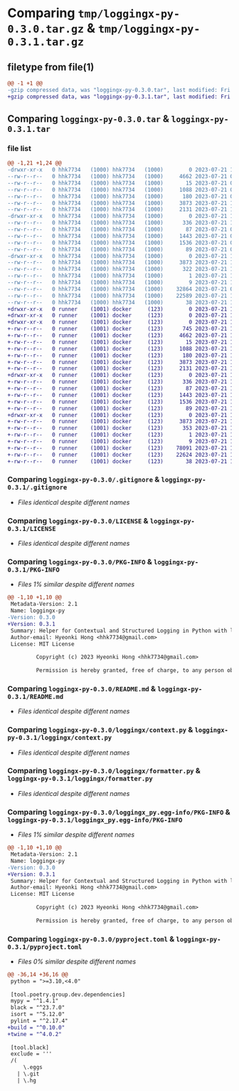 # Comparing `tmp/loggingx-py-0.3.0.tar.gz` & `tmp/loggingx-py-0.3.1.tar.gz`

## filetype from file(1)

```diff
@@ -1 +1 @@
-gzip compressed data, was "loggingx-py-0.3.0.tar", last modified: Fri Jul 21 10:34:32 2023, max compression
+gzip compressed data, was "loggingx-py-0.3.1.tar", last modified: Fri Jul 21 10:54:01 2023, max compression
```

## Comparing `loggingx-py-0.3.0.tar` & `loggingx-py-0.3.1.tar`

### file list

```diff
@@ -1,21 +1,24 @@
-drwxr-xr-x   0 hhk7734   (1000) hhk7734   (1000)        0 2023-07-21 10:34:32.997778 loggingx-py-0.3.0/
--rw-r--r--   0 hhk7734   (1000) hhk7734   (1000)     4662 2023-07-21 09:47:39.000000 loggingx-py-0.3.0/.gitignore
--rw-r--r--   0 hhk7734   (1000) hhk7734   (1000)       15 2023-07-21 09:47:39.000000 loggingx-py-0.3.0/.tool-versions
--rw-r--r--   0 hhk7734   (1000) hhk7734   (1000)     1088 2023-07-21 09:47:39.000000 loggingx-py-0.3.0/LICENSE
--rw-r--r--   0 hhk7734   (1000) hhk7734   (1000)      180 2023-07-21 09:47:39.000000 loggingx-py-0.3.0/Makefile
--rw-r--r--   0 hhk7734   (1000) hhk7734   (1000)     3873 2023-07-21 10:34:32.997778 loggingx-py-0.3.0/PKG-INFO
--rw-r--r--   0 hhk7734   (1000) hhk7734   (1000)     2131 2023-07-21 10:33:40.000000 loggingx-py-0.3.0/README.md
-drwxr-xr-x   0 hhk7734   (1000) hhk7734   (1000)        0 2023-07-21 10:34:32.994445 loggingx-py-0.3.0/loggingx/
--rw-r--r--   0 hhk7734   (1000) hhk7734   (1000)      336 2023-07-21 10:32:05.000000 loggingx-py-0.3.0/loggingx/__init__.py
--rw-r--r--   0 hhk7734   (1000) hhk7734   (1000)       87 2023-07-21 09:47:39.000000 loggingx-py-0.3.0/loggingx/config.py
--rw-r--r--   0 hhk7734   (1000) hhk7734   (1000)     1443 2023-07-21 09:47:39.000000 loggingx-py-0.3.0/loggingx/context.py
--rw-r--r--   0 hhk7734   (1000) hhk7734   (1000)     1536 2023-07-21 09:47:39.000000 loggingx-py-0.3.0/loggingx/formatter.py
--rw-r--r--   0 hhk7734   (1000) hhk7734   (1000)       89 2023-07-21 09:47:39.000000 loggingx-py-0.3.0/loggingx/handlers.py
-drwxr-xr-x   0 hhk7734   (1000) hhk7734   (1000)        0 2023-07-21 10:34:32.997778 loggingx-py-0.3.0/loggingx_py.egg-info/
--rw-r--r--   0 hhk7734   (1000) hhk7734   (1000)     3873 2023-07-21 10:34:32.000000 loggingx-py-0.3.0/loggingx_py.egg-info/PKG-INFO
--rw-r--r--   0 hhk7734   (1000) hhk7734   (1000)      322 2023-07-21 10:34:32.000000 loggingx-py-0.3.0/loggingx_py.egg-info/SOURCES.txt
--rw-r--r--   0 hhk7734   (1000) hhk7734   (1000)        1 2023-07-21 10:34:32.000000 loggingx-py-0.3.0/loggingx_py.egg-info/dependency_links.txt
--rw-r--r--   0 hhk7734   (1000) hhk7734   (1000)        9 2023-07-21 10:34:32.000000 loggingx-py-0.3.0/loggingx_py.egg-info/top_level.txt
--rw-r--r--   0 hhk7734   (1000) hhk7734   (1000)    32864 2023-07-21 09:47:39.000000 loggingx-py-0.3.0/poetry.lock
--rw-r--r--   0 hhk7734   (1000) hhk7734   (1000)    22589 2023-07-21 10:29:09.000000 loggingx-py-0.3.0/pyproject.toml
--rw-r--r--   0 hhk7734   (1000) hhk7734   (1000)       38 2023-07-21 10:34:32.997778 loggingx-py-0.3.0/setup.cfg
+drwxr-xr-x   0 runner    (1001) docker     (123)        0 2023-07-21 10:54:01.602028 loggingx-py-0.3.1/
+drwxr-xr-x   0 runner    (1001) docker     (123)        0 2023-07-21 10:54:01.598028 loggingx-py-0.3.1/.github/
+drwxr-xr-x   0 runner    (1001) docker     (123)        0 2023-07-21 10:54:01.598028 loggingx-py-0.3.1/.github/workflows/
+-rw-r--r--   0 runner    (1001) docker     (123)      745 2023-07-21 10:53:42.000000 loggingx-py-0.3.1/.github/workflows/publish.yaml
+-rw-r--r--   0 runner    (1001) docker     (123)     4662 2023-07-21 10:53:42.000000 loggingx-py-0.3.1/.gitignore
+-rw-r--r--   0 runner    (1001) docker     (123)       15 2023-07-21 10:53:42.000000 loggingx-py-0.3.1/.tool-versions
+-rw-r--r--   0 runner    (1001) docker     (123)     1088 2023-07-21 10:53:42.000000 loggingx-py-0.3.1/LICENSE
+-rw-r--r--   0 runner    (1001) docker     (123)      180 2023-07-21 10:53:42.000000 loggingx-py-0.3.1/Makefile
+-rw-r--r--   0 runner    (1001) docker     (123)     3873 2023-07-21 10:54:01.602028 loggingx-py-0.3.1/PKG-INFO
+-rw-r--r--   0 runner    (1001) docker     (123)     2131 2023-07-21 10:53:42.000000 loggingx-py-0.3.1/README.md
+drwxr-xr-x   0 runner    (1001) docker     (123)        0 2023-07-21 10:54:01.602028 loggingx-py-0.3.1/loggingx/
+-rw-r--r--   0 runner    (1001) docker     (123)      336 2023-07-21 10:53:42.000000 loggingx-py-0.3.1/loggingx/__init__.py
+-rw-r--r--   0 runner    (1001) docker     (123)       87 2023-07-21 10:53:42.000000 loggingx-py-0.3.1/loggingx/config.py
+-rw-r--r--   0 runner    (1001) docker     (123)     1443 2023-07-21 10:53:42.000000 loggingx-py-0.3.1/loggingx/context.py
+-rw-r--r--   0 runner    (1001) docker     (123)     1536 2023-07-21 10:53:42.000000 loggingx-py-0.3.1/loggingx/formatter.py
+-rw-r--r--   0 runner    (1001) docker     (123)       89 2023-07-21 10:53:42.000000 loggingx-py-0.3.1/loggingx/handlers.py
+drwxr-xr-x   0 runner    (1001) docker     (123)        0 2023-07-21 10:54:01.602028 loggingx-py-0.3.1/loggingx_py.egg-info/
+-rw-r--r--   0 runner    (1001) docker     (123)     3873 2023-07-21 10:54:01.000000 loggingx-py-0.3.1/loggingx_py.egg-info/PKG-INFO
+-rw-r--r--   0 runner    (1001) docker     (123)      353 2023-07-21 10:54:01.000000 loggingx-py-0.3.1/loggingx_py.egg-info/SOURCES.txt
+-rw-r--r--   0 runner    (1001) docker     (123)        1 2023-07-21 10:54:01.000000 loggingx-py-0.3.1/loggingx_py.egg-info/dependency_links.txt
+-rw-r--r--   0 runner    (1001) docker     (123)        9 2023-07-21 10:54:01.000000 loggingx-py-0.3.1/loggingx_py.egg-info/top_level.txt
+-rw-r--r--   0 runner    (1001) docker     (123)    78091 2023-07-21 10:53:42.000000 loggingx-py-0.3.1/poetry.lock
+-rw-r--r--   0 runner    (1001) docker     (123)    22624 2023-07-21 10:53:42.000000 loggingx-py-0.3.1/pyproject.toml
+-rw-r--r--   0 runner    (1001) docker     (123)       38 2023-07-21 10:54:01.602028 loggingx-py-0.3.1/setup.cfg
```

### Comparing `loggingx-py-0.3.0/.gitignore` & `loggingx-py-0.3.1/.gitignore`

 * *Files identical despite different names*

### Comparing `loggingx-py-0.3.0/LICENSE` & `loggingx-py-0.3.1/LICENSE`

 * *Files identical despite different names*

### Comparing `loggingx-py-0.3.0/PKG-INFO` & `loggingx-py-0.3.1/PKG-INFO`

 * *Files 1% similar despite different names*

```diff
@@ -1,10 +1,10 @@
 Metadata-Version: 2.1
 Name: loggingx-py
-Version: 0.3.0
+Version: 0.3.1
 Summary: Helper for Contextual and Structured Logging in Python with logging
 Author-email: Hyeonki Hong <hhk7734@gmail.com>
 License: MIT License
         
         Copyright (c) 2023 Hyeonki Hong <hhk7734@gmail.com>
         
         Permission is hereby granted, free of charge, to any person obtaining a copy
```

### Comparing `loggingx-py-0.3.0/README.md` & `loggingx-py-0.3.1/README.md`

 * *Files identical despite different names*

### Comparing `loggingx-py-0.3.0/loggingx/context.py` & `loggingx-py-0.3.1/loggingx/context.py`

 * *Files identical despite different names*

### Comparing `loggingx-py-0.3.0/loggingx/formatter.py` & `loggingx-py-0.3.1/loggingx/formatter.py`

 * *Files identical despite different names*

### Comparing `loggingx-py-0.3.0/loggingx_py.egg-info/PKG-INFO` & `loggingx-py-0.3.1/loggingx_py.egg-info/PKG-INFO`

 * *Files 1% similar despite different names*

```diff
@@ -1,10 +1,10 @@
 Metadata-Version: 2.1
 Name: loggingx-py
-Version: 0.3.0
+Version: 0.3.1
 Summary: Helper for Contextual and Structured Logging in Python with logging
 Author-email: Hyeonki Hong <hhk7734@gmail.com>
 License: MIT License
         
         Copyright (c) 2023 Hyeonki Hong <hhk7734@gmail.com>
         
         Permission is hereby granted, free of charge, to any person obtaining a copy
```

### Comparing `loggingx-py-0.3.0/pyproject.toml` & `loggingx-py-0.3.1/pyproject.toml`

 * *Files 0% similar despite different names*

```diff
@@ -36,14 +36,16 @@
 python = ">=3.10,<4.0"
 
 [tool.poetry.group.dev.dependencies]
 mypy = "^1.4.1"
 black = "^23.7.0"
 isort = "^5.12.0"
 pylint = "^2.17.4"
+build = "^0.10.0"
+twine = "^4.0.2"
 
 [tool.black]
 exclude = '''
 /(
     \.eggs
   | \.git
   | \.hg
```

